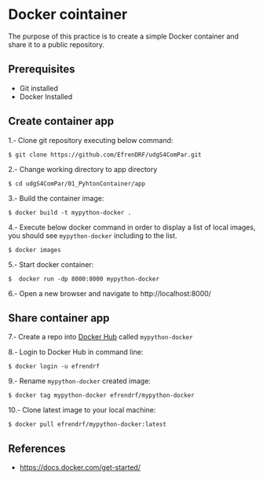 # Docker cointainer

The purpose of this practice is to create a simple Docker container and share it to a public repository.

## Prerequisites
* Git installed
* Docker Installed


## Create container app
1.- Clone git repository executing below command:

    $ git clone https://github.com/EfrenDRF/udgS4ComPar.git

2.- Change working directory to app directory 

    $ cd udgS4ComPar/01_PyhtonContainer/app

3.- Build the container image:

    $ docker build -t mypython-docker .

4.- Execute below docker command in order to display a list of local images, you should see `mypython-docker` including to the list.

    $ docker images

5.- Start docker container:

    $  docker run -dp 8000:8000 mypython-docker

6.- Open a new browser and navigate to http://localhost:8000/

## Share container app

7.- Create a repo into [Docker Hub](https://hub.docker.com/) called `mypython-docker`

8.- Login to Docker Hub in command line:

    $ docker login -u efrendrf

9.- Rename `mypython-docker` created image:

    $ docker tag mypython-docker efrendrf/mypython-docker

10.- Clone latest image to your local machine:

    $ docker pull efrendrf/mypython-docker:latest
## References
 * https://docs.docker.com/get-started/
